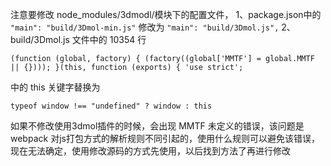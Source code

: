 注意要修改 node_modules/3dmodl/模块下的配置文件，
1、package.json中的 
`"main": "build/3Dmol-min.js"`
修改为
`"main": "build/3Dmol.js",`
2、build/3Dmol.js 文件中的 10354 行

`(function (global, factory) {
  (factory((global['MMTF'] = global.MMTF || {})));
}(this, function (exports) { 'use strict';
`

中的 this 关键字替换为

`typeof window !== "undefined" ? window : this`

如果不修改使用3dmol插件的时候，会出现 MMTF 未定义的错误，该问题是 webpack 对js打包方式的解析规则不同引起的，使用什么规则可以避免该错误，现在无法确定，使用修改源码的方式先使用，以后找到方法了再进行修改